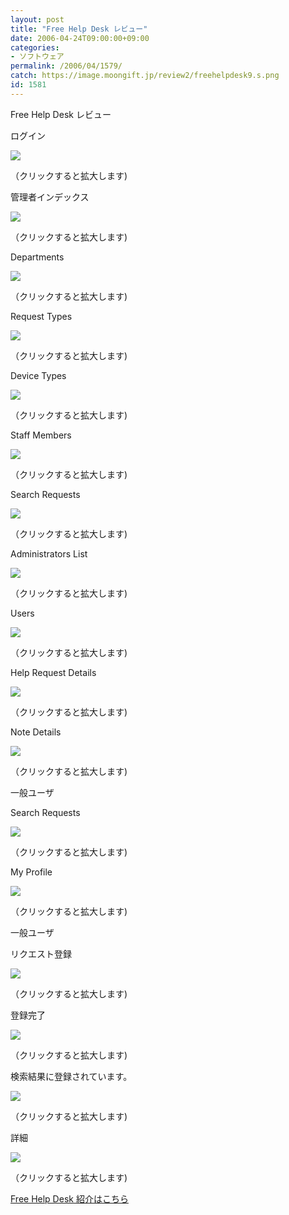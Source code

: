 ```yaml
---
layout: post
title: "Free Help Desk レビュー"
date: 2006-04-24T09:00:00+09:00
categories:
- ソフトウェア
permalink: /2006/04/1579/
catch: https://image.moongift.jp/review2/freehelpdesk9.s.png
id: 1581
---
```

Free Help Desk レビュー  
<!--more-->

ログイン

  

[![](https://image.moongift.jp/review2/freehelpdesk1.s.png)](https://image.moongift.jp/review2/freehelpdesk1.png)  
  
（クリックすると拡大します)

  

管理者インデックス

  

[![](https://image.moongift.jp/review2/freehelpdesk2.s.png)](https://image.moongift.jp/review2/freehelpdesk2.png)  
  
（クリックすると拡大します)

  

Departments

  

[![](https://image.moongift.jp/review2/freehelpdesk3.s.png)](https://image.moongift.jp/review2/freehelpdesk3.png)  
  
（クリックすると拡大します)

  

Request Types

  

[![](https://image.moongift.jp/review2/freehelpdesk4.s.png)](https://image.moongift.jp/review2/freehelpdesk4.png)  
  
（クリックすると拡大します)

  

Device Types

  

[![](https://image.moongift.jp/review2/freehelpdesk5.s.png)](https://image.moongift.jp/review2/freehelpdesk5.png)  
  
（クリックすると拡大します)

  

Staff Members

  

[![](https://image.moongift.jp/review2/freehelpdesk6.s.png)](https://image.moongift.jp/review2/freehelpdesk6.png)  
  
（クリックすると拡大します)

  

Search Requests

  

[![](https://image.moongift.jp/review2/freehelpdesk7.s.png)](https://image.moongift.jp/review2/freehelpdesk7.png)  
  
（クリックすると拡大します)

  

Administrators List

  

[![](https://image.moongift.jp/review2/freehelpdesk8.s.png)](https://image.moongift.jp/review2/freehelpdesk8.png)  
  
（クリックすると拡大します)

  

Users

  

[![](https://image.moongift.jp/review2/freehelpdesk9.s.png)](https://image.moongift.jp/review2/freehelpdesk9.png)  
  
（クリックすると拡大します)

  

Help Request Details

  

[![](https://image.moongift.jp/review2/freehelpdesk10.s.png)](https://image.moongift.jp/review2/freehelpdesk10.png)  
  
（クリックすると拡大します)

  

Note Details

  

[![](https://image.moongift.jp/review2/freehelpdesk11.s.png)](https://image.moongift.jp/review2/freehelpdesk11.png)  
  
（クリックすると拡大します)

  

一般ユーザ

  

Search Requests

  

[![](https://image.moongift.jp/review2/freehelpdesk12.s.png)](https://image.moongift.jp/review2/freehelpdesk12.png)  
  
（クリックすると拡大します)

  

My Profile

  

[![](https://image.moongift.jp/review2/freehelpdesk13.s.png)](https://image.moongift.jp/review2/freehelpdesk13.png)  
  
（クリックすると拡大します)

  

一般ユーザ

  

リクエスト登録

  

[![](https://image.moongift.jp/review2/freehelpdesk14.s.png)](https://image.moongift.jp/review2/freehelpdesk14.png)  
  
（クリックすると拡大します)

  

登録完了

  

[![](https://image.moongift.jp/review2/freehelpdesk15.s.png)](https://image.moongift.jp/review2/freehelpdesk15.png)  
  
（クリックすると拡大します)

  

検索結果に登録されています。

  

  

[![](https://image.moongift.jp/review2/freehelpdesk16.s.png)](https://image.moongift.jp/review2/freehelpdesk16.png)  
  
（クリックすると拡大します)

  

詳細

  

[![](https://image.moongift.jp/review2/freehelpdesk17.s.png)](https://image.moongift.jp/review2/freehelpdesk17.png)  
  
（クリックすると拡大します)

  

[Free Help Desk 紹介はこちら](http://oss.moongift.jp/intro/i-1575.html)

